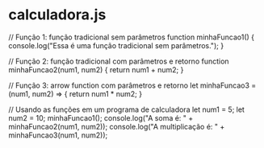 # calculadora.js

// Função 1: função tradicional sem parâmetros
function minhaFuncao1() {
    console.log("Essa é uma função tradicional sem parâmetros.");
}

// Função 2: função tradicional com parâmetros e retorno
function minhaFuncao2(num1, num2) {
    return num1 + num2;
}

// Função 3: arrow function com parâmetros e retorno
let minhaFuncao3 = (num1, num2) => {
    return num1 * num2;
}

// Usando as funções em um programa de calculadora
let num1 = 5;
let num2 = 10;
minhaFuncao1();
console.log("A soma é: " + minhaFuncao2(num1, num2));
console.log("A multiplicação é: " + minhaFuncao3(num1, num2));
